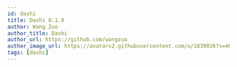 ```yaml
---
id: dashi
title: Dashi 0.1.0
author: Wang Zuo
author_title: Dashi
author_url: https://github.com/wangzuo
author_image_url: https://avatars2.githubusercontent.com/u/1039026?s=460&v=4
tags: [dashi]
---
```


